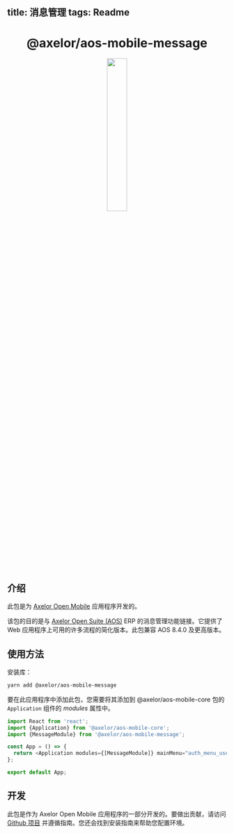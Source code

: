 <!--
 * @Author: macrogoal macrogoal@sina.com
 * @Date: 2025-09-16 20:15:32
 * @LastEditors: macrogoal macrogoal@sina.com
 * @LastEditTime: 2025-09-16 20:20:41
 * @FilePath: \axelor-mobile\packages\apps\message\README_zh.md
 * @Description: 这是默认设置,请设置`customMade`, 打开koroFileHeader查看配置 进行设置: https://github.com/OBKoro1/koro1FileHeader/wiki/%E9%85%8D%E7%BD%AE
-->
title: 消息管理
 tags: Readme
---

<h1 align="center">@axelor/aos-mobile-message</h1>

<div align="center">
    <img src="https://i.imgur.com/KJAAFlT.png" width="30%"/>
</div>

## 介绍

此包是为 [Axelor Open Mobile](https://github.com/axelor/axelor-mobile) 应用程序开发的。

该包的目的是与 [Axelor Open Suite (AOS)](https://github.com/axelor/axelor-open-suite) ERP 的消息管理功能链接。它提供了 Web 应用程序上可用的许多流程的简化版本。此包兼容 AOS 8.4.0 及更高版本。

## 使用方法

安装库：

```bash
yarn add @axelor/aos-mobile-message
```

要在此应用程序中添加此包，您需要将其添加到 @axelor/aos-mobile-core 包的 `Application` 组件的 _modules_ 属性中。

```typescript
import React from 'react';
import {Application} from '@axelor/aos-mobile-core';
import {MessageModule} from '@axelor/aos-mobile-message';

const App = () => {
  return <Application modules={[MessageModule]} mainMenu="auth_menu_user" />;
};

export default App;
```

## 开发

此包是作为 Axelor Open Mobile 应用程序的一部分开发的。要做出贡献，请访问 [Github 项目](https://github.com/axelor/axelor-mobile) 并遵循指南。您还会找到安装指南来帮助您配置环境。
